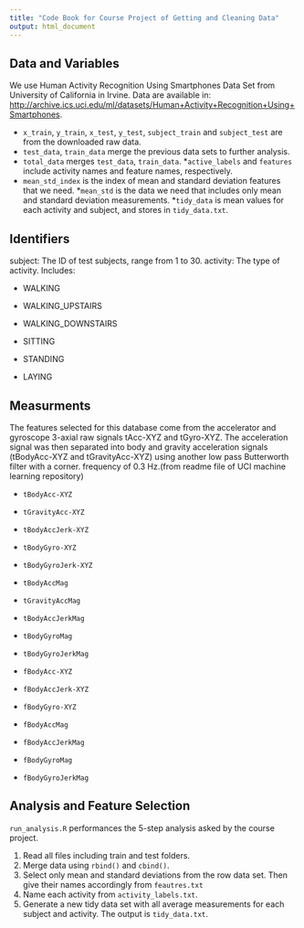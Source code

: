 ```yaml
---
title: "Code Book for Course Project of Getting and Cleaning Data"
output: html_document
---
```


## Data and Variables
We use Human Activity Recognition Using Smartphones Data Set from University of California in Irvine.
Data are available in: <http://archive.ics.uci.edu/ml/datasets/Human+Activity+Recognition+Using+Smartphones>.

* ```x_train```, ```y_train```, ```x_test```, ```y_test```, ```subject_train``` and ```subject_test``` are from the downloaded raw data.
* ```test_data```, ```train_data```  merge the previous data sets to further analysis.
* ```total_data``` merges ```test_data```, ```train_data```.
*```active_labels``` and ```features``` include activity names and feature names, respectively.
* ```mean_std_index``` is the index of mean and standard deviation features that we need.
*```mean_std``` is the data we need that includes only mean and standard deviation measurements.
*```tidy_data``` is mean values for each activity and subject, and stores in ```tidy_data.txt```.

## Identifiers
subject: The ID of test subjects, range from 1 to 30.
activity: The type of activity. Includes:

* WALKING

* WALKING_UPSTAIRS

* WALKING_DOWNSTAIRS 

* SITTING 

* STANDING 

* LAYING 

## Measurments
The features selected for this database come from the accelerator and gyroscope 3-axial raw signals tAcc-XYZ and tGyro-XYZ. The acceleration signal was then separated into body and gravity acceleration signals (tBodyAcc-XYZ and tGravityAcc-XYZ) using another low pass Butterworth filter with a corner. frequency of 0.3 Hz.(from readme file of UCI machine learning repository)

* ```tBodyAcc-XYZ```

* ```tGravityAcc-XYZ```

* ```tBodyAccJerk-XYZ```

* ```tBodyGyro-XYZ```

* ```tBodyGyroJerk-XYZ```

* ```tBodyAccMag```

* ```tGravityAccMag```

* ```tBodyAccJerkMag```

* ```tBodyGyroMag```

* ```tBodyGyroJerkMag```

* ```fBodyAcc-XYZ```

* ```fBodyAccJerk-XYZ```

* ```fBodyGyro-XYZ```

* ```fBodyAccMag```

* ```fBodyAccJerkMag```

* ```fBodyGyroMag```

* ```fBodyGyroJerkMag```



## Analysis and Feature Selection
```run_analysis.R``` performances the 5-step analysis asked by the course project.

1. Read all files including train and test folders.
2. Merge data using ```rbind()``` and ```cbind()```.
3. Select only mean and standard deviations from the row data set. Then give their names accordingly from ```feautres.txt```
4. Name each activity from ```activity_labels.txt```.
5. Generate a new tidy data set with all average measurements for each subject and activity. The output is ```tidy_data.txt```.
